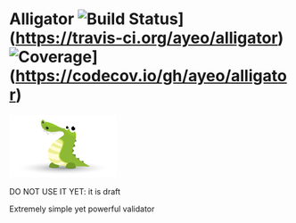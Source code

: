 # Alligator ![Build Status](https://travis-ci.org/ayeo/alligator.svg?branch=master)](https://travis-ci.org/ayeo/alligator) ![Coverage](https://codecov.io/gh/ayeo/alligator/branch/master/graph/badge.svg)](https://codecov.io/gh/ayeo/alligator)
![Logo](alligator.png) 

DO NOT USE IT YET: it is draft 

Extremely simple yet powerful validator
